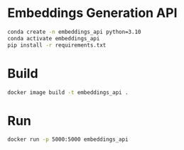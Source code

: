 # Embeddings Generation API

```bash
conda create -n embeddings_api python=3.10
conda activate embeddings_api
pip install -r requirements.txt
```

# Build
```bash
docker image build -t embeddings_api .
```

# Run

```bash
docker run -p 5000:5000 embeddings_api
```
